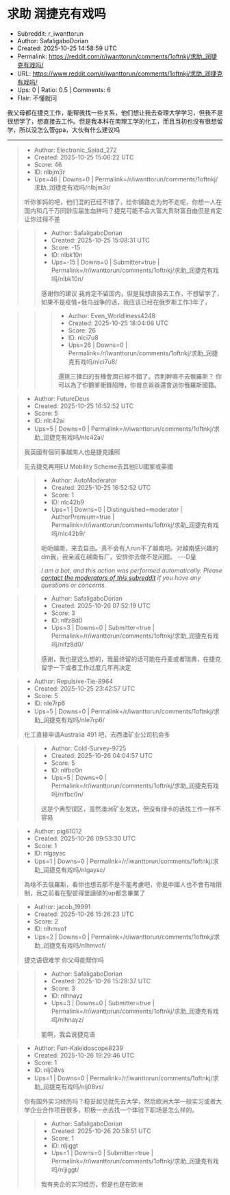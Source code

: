 # 求助 润捷克有戏吗

- Subreddit: r_iwanttorun
- Author: SafaligaboDorian
- Created: 2025-10-25 14:58:59 UTC
- Permalink: https://reddit.com/r/iwanttorun/comments/1oftnkj/求助_润捷克有戏吗/
- URL: https://www.reddit.com/r/iwanttorun/comments/1oftnkj/求助_润捷克有戏吗/
- Ups: 0 | Ratio: 0.5 | Comments: 6
- Flair: 不懂就问


我父母都在捷克工作，能帮我找一些关系，他们想让我去查理大学学习，但我不是很想学了，想直接去工作。但是我本科在南理工学的化工，而且当初也没有很想留学，所以没怎么管gpa，大伙有什么建议吗


---

> - Author: Electronic_Salad_272
> - Created: 2025-10-25 15:06:22 UTC
> - Score: 46
> - ID: nlbjm3r
> - Ups=46 | Downs=0 | Permalink=/r/iwanttorun/comments/1oftnkj/求助_润捷克有戏吗/nlbjm3r/
>
> 听你爹妈的吧，他们混的已经不错了，给你铺路走为何不走呢，你想一人在国内和几千万同龄应届生血拼吗？捷克可能不会大富大贵财富自由但是肯定让你过得不差

>> - Author: SafaligaboDorian
>> - Created: 2025-10-25 15:08:31 UTC
>> - Score: -15
>> - ID: nlbk10n
>> - Ups=-15 | Downs=0 | Submitter=true | Permalink=/r/iwanttorun/comments/1oftnkj/求助_润捷克有戏吗/nlbk10n/
>>
>> 感谢你的建议 我肯定不留国内，但是我想直接去工作，不想留学了，如果不是疫情+俄乌战争的话，我应该已经在俄罗斯工作3年了，

>>> - Author: Even_Worldliness4248
>>> - Created: 2025-10-25 18:04:06 UTC
>>> - Score: 26
>>> - ID: nlci7u8
>>> - Ups=26 | Downs=0 | Permalink=/r/iwanttorun/comments/1oftnkj/求助_润捷克有戏吗/nlci7u8/
>>>
>>> 還挑三揀四的有機會潤已經不錯了。否則幹嘛不去俄羅斯？ 你可以為了你鵝爹衝鋒陷陣，你普京爸爸還會送你俄羅斯國籍。

> - Author: FutureDeus
> - Created: 2025-10-25 16:52:52 UTC
> - Score: 5
> - ID: nlc42ai
> - Ups=5 | Downs=0 | Permalink=/r/iwanttorun/comments/1oftnkj/求助_润捷克有戏吗/nlc42ai/
>
> 我英國有個同事越南人也是捷克護照
> 
> 先去捷克再用EU Mobility Scheme去其他EU國家或英國

>> - Author: AutoModerator
>> - Created: 2025-10-25 16:52:52 UTC
>> - Score: 1
>> - ID: nlc42b9
>> - Ups=1 | Downs=0 | Distinguished=moderator | AuthorPremium=true | Permalink=/r/iwanttorun/comments/1oftnkj/求助_润捷克有戏吗/nlc42b9/
>>
>> 呃呃越南，来去自由。真不会有人run不了越南吧。对越南感兴趣的dm我，我亲戚在越南有厂。安排你去做不是问题。 ---D皇
>> 
>> *I am a bot, and this action was performed automatically. Please [contact the moderators of this subreddit](/message/compose/?to=/r/iwanttorun) if you have any questions or concerns.*

>> - Author: SafaligaboDorian
>> - Created: 2025-10-26 07:52:19 UTC
>> - Score: 3
>> - ID: nlfz8d0
>> - Ups=3 | Downs=0 | Submitter=true | Permalink=/r/iwanttorun/comments/1oftnkj/求助_润捷克有戏吗/nlfz8d0/
>>
>> 感谢，我也是这么想的，我最终留的话可能在丹麦或者瑞典，在捷克留学一下或者工作过度几年再决定

> - Author: Repulsive-Tie-8964
> - Created: 2025-10-25 23:42:57 UTC
> - Score: 5
> - ID: nle7rp6
> - Ups=5 | Downs=0 | Permalink=/r/iwanttorun/comments/1oftnkj/求助_润捷克有戏吗/nle7rp6/
>
> 化工直接申请Australia 491 吧，去西澳矿业公司机会多

>> - Author: Cold-Survey-9725
>> - Created: 2025-10-26 04:04:57 UTC
>> - Score: 5
>> - ID: nlfbc0n
>> - Ups=5 | Downs=0 | Permalink=/r/iwanttorun/comments/1oftnkj/求助_润捷克有戏吗/nlfbc0n/
>>
>> 这是个典型误区，虽然澳洲矿业发达，但没有绿卡的话找工作一样不容易

> - Author: pig61012
> - Created: 2025-10-26 09:53:30 UTC
> - Score: 1
> - ID: nlgaysc
> - Ups=1 | Downs=0 | Permalink=/r/iwanttorun/comments/1oftnkj/求助_润捷克有戏吗/nlgaysc/
>
> 為啥不去俄羅斯，看你也想去那不是不能考慮吧，你是中國人也不會有啥限制，我之前看在聖彼得堡讀碩的up都念畢業了

> - Author: jacob_19991
> - Created: 2025-10-26 15:26:23 UTC
> - Score: 2
> - ID: nlhmvof
> - Ups=2 | Downs=0 | Permalink=/r/iwanttorun/comments/1oftnkj/求助_润捷克有戏吗/nlhmvof/
>
> 捷克语很难学 你父母能帮你吗

>> - Author: SafaligaboDorian
>> - Created: 2025-10-26 15:28:37 UTC
>> - Score: 3
>> - ID: nlhnayz
>> - Ups=3 | Downs=0 | Submitter=true | Permalink=/r/iwanttorun/comments/1oftnkj/求助_润捷克有戏吗/nlhnayz/
>>
>> 能啊，我会说捷克语

> - Author: Fun-Kaleidoscope8239
> - Created: 2025-10-26 19:29:46 UTC
> - Score: 1
> - ID: nlj08vs
> - Ups=1 | Downs=0 | Permalink=/r/iwanttorun/comments/1oftnkj/求助_润捷克有戏吗/nlj08vs/
>
> 你有国外实习经历吗？稳妥起见就先去大学，然后欧洲大学一般实习或者大学企业合作项目很多，积极一点去找一个体验下职场是怎么样的。

>> - Author: SafaligaboDorian
>> - Created: 2025-10-26 20:58:51 UTC
>> - Score: 1
>> - ID: nljiggt
>> - Ups=1 | Downs=0 | Submitter=true | Permalink=/r/iwanttorun/comments/1oftnkj/求助_润捷克有戏吗/nljiggt/
>>
>> 我有央企的实习经历，但是也是在欧洲
